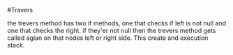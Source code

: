 #Travers

the trevers method has two if methods, one that checks if left is not null and one that checks the right. if they'er not null then the trevers method gets called agian on that nodes left or right side. This create and execution stack. 
